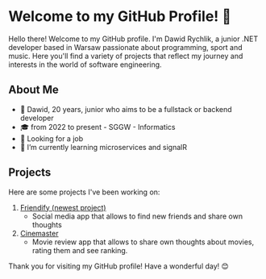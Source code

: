 # Welcome to my GitHub Profile! 👋

Hello there! Welcome to my GitHub profile. I'm Dawid Rychlik, a junior .NET developer based in Warsaw passionate about programming, sport and music. Here you'll find a variety of projects that reflect my journey and interests in the world of software engineering.

## About Me

- 🌟 Dawid, 20 years, junior who aims to be a fullstack or backend developer
- 🎓 from 2022 to present - SGGW - Informatics
- 💼 Looking for a job
- 🌱 I’m currently learning microservices and signalR

## Projects

Here are some projects I've been working on:

1. [Friendify (newest project)](https://github.com/AshennOne/Friendify)
   - Social media app that allows to find new friends and share own thoughts
2. [Cinemaster](https://github.com/AshennOne/Cinemaster)
   - Movie review app that allows to share own thoughts about movies, rating them and see ranking.
     
Thank you for visiting my GitHub profile! Have a wonderful day! 😊
